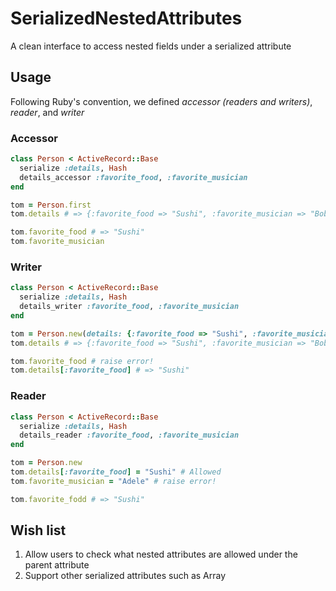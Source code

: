 # SerializedNestedAttributes

A clean interface to access nested fields under a serialized attribute

## Usage
Following Ruby's convention, we defined *accessor (readers and writers)*, *reader*, and *writer*

### Accessor
```ruby
class Person < ActiveRecord::Base
  serialize :details, Hash
  details_accessor :favorite_food, :favorite_musician
end

tom = Person.first
tom.details # => {:favorite_food => "Sushi", :favorite_musician => "Bob Dylan"}

tom.favorite_food # => "Sushi"
tom.favorite_musician
```

### Writer
```ruby
class Person < ActiveRecord::Base
  serialize :details, Hash
  details_writer :favorite_food, :favorite_musician
end

tom = Person.new(details: {:favorite_food => "Sushi", :favorite_musician => "Bob Dylan"})
tom.details # => {:favorite_food => "Sushi", :favorite_musician => "Bob Dylan"}

tom.favorite_food # raise error!
tom.details[:favorite_food] # => "Sushi"
```

### Reader
```ruby
class Person < ActiveRecord::Base
  serialize :details, Hash
  details_reader :favorite_food, :favorite_musician
end

tom = Person.new
tom.details[:favorite_food] = "Sushi" # Allowed
tom.favorite_musician = "Adele" # raise error!

tom.favorite_fodd # => "Sushi"
```

## Wish list
1. Allow users to check what nested attributes are allowed under the parent attribute
2. Support other serialized attributes such as Array